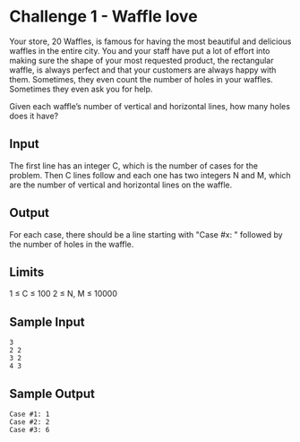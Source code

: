 # Challenge 1 - Waffle love

Your store, 20 Waffles, is famous for having the most beautiful and delicious waffles in the entire city. You and your staff have put a lot of effort into making sure the shape of your most requested product, the rectangular waffle, is always perfect and that your customers are always happy with them. Sometimes, they even count the number of holes in your waffles. Sometimes they even ask you for help.

Given each waffle’s number of vertical and horizontal lines, how many holes does it have?

## Input

The first line has an integer C, which is the number of cases for the problem. Then C lines follow and each one has two integers N and M, which are the number of vertical and horizontal lines on the waffle.

## Output

For each case, there should be a line starting with "Case #x: " followed by the number of holes in the waffle.

## Limits

1 ≤ C ≤ 100
2 ≤ N, M ≤ 10000

## Sample Input

```
3
2 2
3 2
4 3
```

## Sample Output

```
Case #1: 1
Case #2: 2
Case #3: 6
```
